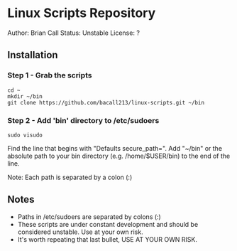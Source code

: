 Linux Scripts Repository
========================
Author: Brian Call
Status: Unstable
License: ?


## Installation
### Step 1 - Grab the scripts
```
cd ~
mkdir ~/bin
git clone https://github.com/bacall213/linux-scripts.git ~/bin
```

### Step 2 - Add 'bin' directory to /etc/sudoers
```
sudo visudo
```
Find the line that begins with "Defaults secure_path=".
Add "~/bin" or the absolute path to your bin directory (e.g. /home/$USER/bin) to the end of the line.

Note: Each path is separated by a colon (:)


## Notes
- Paths in /etc/sudoers are separated by colons (:)
- These scripts are under constant development and should be considered unstable. Use at your own risk.
- It's worth repeating that last bullet, USE AT YOUR OWN RISK.

